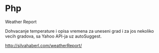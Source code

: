 # Php
Weather Report

Dohvacanje temperature i opisa vremena za uneseni grad i za jos nekoliko vecih gradova, sa Yahoo API-ja uz  autoSuggest.

http://silvahaberl.com/weatherReport/
